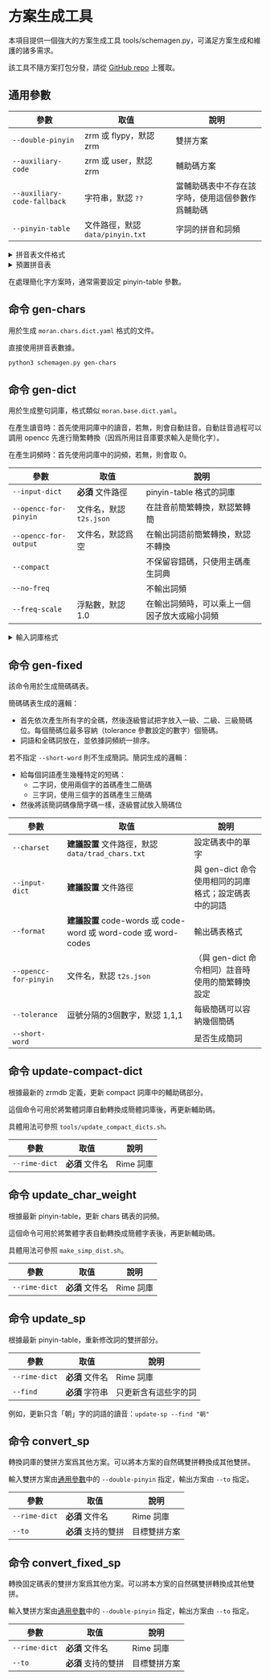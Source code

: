 # 方案生成工具

本項目提供一個強大的方案生成工具 tools/schemagen.py，可滿足方案生成和維護的諸多需求。

[//]: # ({% hint style="info" %})
該工具不隨方案打包分發，請從 [GitHub repo](https://github.com/rimeinn/rime-moran/blob/main/tools/schemagen.py) 上獲取。

[//]: # ({% endhint %})

## 通用參數

| 參數                          | 取值                        | 說明                       |
| --------------------------- | ------------------------- | ------------------------ |
| `--double-pinyin`           | zrm 或 flypy，默認 zrm        | 雙拼方案                     |
| `--auxiliary-code`          | zrm 或 user，默認 zrm         | 輔助碼方案                    |
| `--auxiliary-code-fallback` | 字符串，默認 `??`               | 當輔助碼表中不存在該字時，使用這個參數作爲輔助碼 |
| `--pinyin-table`            | 文件路徑，默認 `data/pinyin.txt` | 字詞的拼音和詞頻                 |

<details>

<summary>拼音表文件格式</summary>

使用 tab 分隔的三列數據，依次是字詞、讀音和詞頻。詞語的讀音可留空，這些讀音會被自動生成。例：

```
〇	ling	981
音樂會	yin yue hui	1361
新聞辦		718
```

</details>

<details>

<summary>預置拼音表</summary>

* `data/pinyin.txt` 繁體數據，來自 Rime 八股文和朙月拼音
* `data/pinyin_simp.txt` 簡體數據，來自 Rime 八股文和 pinyin\_simp

</details>

[//]: # ({% hint style="info" %})
在處理簡化字方案時，通常需要設定 pinyin-table 參數。

[//]: # ({% endhint %})

## 命令 gen-chars

用於生成 `moran.chars.dict.yaml` 格式的文件。

直接使用拼音表數據。

```bash
python3 schemagen.py gen-chars
```

## 命令 gen-dict

用於生成整句詞庫，格式類似 `moran.base.dict.yaml`。

在產生讀音時：首先使用詞庫中的讀音，若無，則會自動註音。自動註音過程可以調用 opencc 先進行簡繁轉換（因爲所用註音庫要求輸入是簡化字）。

在產生詞頻時：首先使用詞庫中的詞頻，若無，則會取 0。

| 參數                    | 取值                | 說明                     |
| --------------------- | ----------------- | ---------------------- |
| `--input-dict`        | **必須** 文件路徑       | pinyin-table 格式的詞庫     |
| `--opencc-for-pinyin` | 文件名，默認 `t2s.json` | 在註音前簡繁轉換，默認繁轉簡         |
| `--opencc-for-output` | 文件名，默認爲空          | 在輸出詞語前簡繁轉換，默認不轉換       |
| `--compact`           |                   | 不保留容錯碼，只使用主碼產生詞典       |
| `--no-freq`           |                   | 不輸出詞頻                  |
| `--freq-scale`        | 浮點數，默認 1.0        | 在輸出詞頻時，可以乘上一個因子放大或縮小詞頻 |

<details>

<summary>輸入詞庫格式</summary>

完整格式應是 pinyin-table 格式，即三個數據分別是詞、讀音、詞頻。

詞庫讀入時對兩列數據的情況做了兼容，同時支持詞、讀音和詞、詞頻兩種格式。即支持如下格式：

```
你好	ni hao
再見	123
```

</details>

## 命令 gen-fixed

該命令用於生成簡碼碼表。

簡碼碼表生成的邏輯：

* 首先依次產生所有字的全碼，然後逐級嘗試把字放入一級、二級、三級簡碼位。每個簡碼位最多容納（tolerance 參數設定的數字）個簡碼。
* 詞語和全碼詞放在，並依據詞頻統一排序。

若不指定 `--short-word` 則不生成簡詞。簡詞生成的邏輯：

* 給每個詞語產生幾種特定的短碼：
  * 二字詞，使用兩個字的首碼產生二簡碼
  * 三字詞，使用三個字的首碼產生三簡碼
* 然後將該簡詞碼像簡字碼一樣，逐級嘗試放入簡碼位

| 參數                    | 取值                                                       | 說明                              |
| --------------------- | -------------------------------------------------------- | ------------------------------- |
| `--charset`           | **建議設置** 文件路徑，默認 `data/trad_chars.txt`                   | 設定碼表中的單字                        |
| `--input-dict`        | **建議設置** 文件路徑                                            | 與 gen-dict 命令使用相同的詞庫格式；設定碼表中的詞語 |
| `--format`            | **建議設置** code-words 或 code-word 或 word-code 或 word-codes | 輸出碼表格式                          |
| `--opencc-for-pinyin` | 文件名，默認 `t2s.json`                                        | （與 gen-dict 命令相同）註音時使用的簡繁轉換設定   |
| `--tolerance`         | 逗號分隔的3個數字，默認 1,1,1                                       | 每級簡碼可以容納幾個簡碼                    |
| `--short-word`        |                                                          | 是否生成簡詞                          |

## 命令 update-compact-dict

根據最新的 zrmdb 定義，更新 compact 詞庫中的輔助碼部分。

[//]: # ({% hint style="info" %})
這個命令可用於將繁體詞庫自動轉換成簡體詞庫後，再更新輔助碼。

具體用法可參照 `tools/update_compact_dicts.sh。`

[//]: # ({% endhint %})

| 參數            | 取值         | 說明      |
| ------------- | ---------- | ------- |
| `--rime-dict` | **必須** 文件名 | Rime 詞庫 |

## 命令 update\_char\_weight

根據最新 pinyin-table，更新 chars 碼表的詞頻。

[//]: # ({% hint style="info" %})
這個命令可用於將繁體字表自動轉換成簡體字表後，再更新輔助碼。

具體用法可參照 `make_simp_dist.sh`。

[//]: # ({% endhint %})

| 參數            | 取值         | 說明      |
| ------------- | ---------- | ------- |
| `--rime-dict` | **必須** 文件名 | Rime 詞庫 |

## 命令 update\_sp

根據最新 pinyin-table，重新修改詞的雙拼部分。

| 參數            | 取值         | 說明         |
| ------------- | ---------- | ---------- |
| `--rime-dict` | **必須** 文件名 | Rime 詞庫    |
| `--find`      | **必須** 字符串 | 只更新含有這些字的詞 |

例如，更新只含「朝」字的詞語的讀音：`update-sp --find "朝"`

## 命令 convert\_sp

轉換詞庫的雙拼方案爲其他方案。可以將本方案的自然碼雙拼轉換成其他雙拼。

輸入雙拼方案由[通用參數](./README.md#通用參數)中的 `--double-pinyin` 指定，輸出方案由 `--to` 指定。

| 參數            | 取值           | 說明      |
| ------------- | ------------ | ------- |
| `--rime-dict` | **必須** 文件名   | Rime 詞庫 |
| `--to`        | **必須** 支持的雙拼 | 目標雙拼方案  |

## 命令 convert\_fixed\_sp

轉換固定碼表的雙拼方案爲其他方案。可以將本方案的自然碼雙拼轉換成其他雙拼。

輸入雙拼方案由[通用參數](./README.md#通用參數)中的 `--double-pinyin` 指定，輸出方案由 `--to` 指定。

| 參數            | 取值           | 說明      |
| ------------- | ------------ | ------- |
| `--rime-dict` | **必須** 文件名   | Rime 詞庫 |
| `--to`        | **必須** 支持的雙拼 | 目標雙拼方案  |
